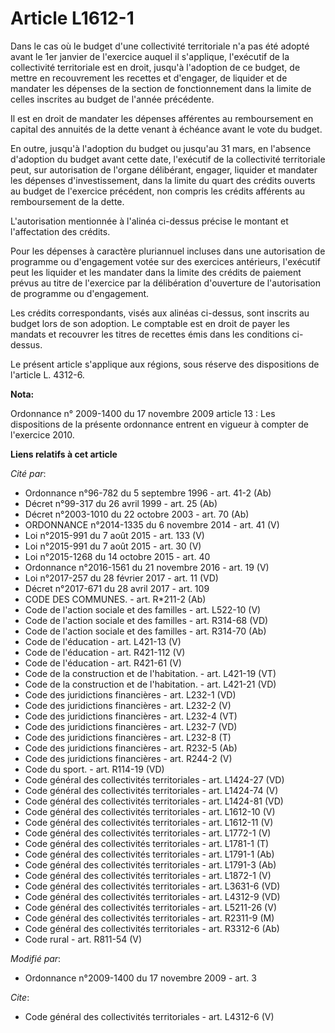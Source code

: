 # Article L1612-1

Dans le cas où le budget d'une collectivité territoriale n'a pas été adopté avant le 1er janvier de l'exercice auquel il
s'applique, l'exécutif de la collectivité territoriale est en droit, jusqu'à l'adoption de ce budget, de mettre en
recouvrement les recettes et d'engager, de liquider et de mandater les dépenses de la section de fonctionnement dans la
limite de celles inscrites au budget de l'année précédente. 

Il est en droit de mandater les dépenses afférentes au remboursement en capital des annuités de la dette venant à échéance
avant le vote du budget. 

En outre, jusqu'à l'adoption du budget ou jusqu'au 31 mars, en l'absence d'adoption du budget avant cette date, l'exécutif de
la collectivité territoriale peut, sur autorisation de l'organe délibérant, engager, liquider et mandater les dépenses
d'investissement, dans la limite du quart des crédits ouverts au budget de l'exercice précédent, non compris les crédits
afférents au remboursement de la dette.

L'autorisation mentionnée à l'alinéa ci-dessus précise le montant et l'affectation des crédits. 

Pour les dépenses à caractère pluriannuel incluses dans une autorisation de programme ou d'engagement votée sur des exercices
antérieurs, l'exécutif peut les liquider et les mandater dans la limite des crédits de paiement prévus au titre de l'exercice
par la délibération d'ouverture de l'autorisation de programme ou d'engagement. 

Les crédits correspondants, visés aux alinéas ci-dessus, sont inscrits au budget lors de son adoption. Le comptable est en
droit de payer les mandats et recouvrer les titres de recettes émis dans les conditions ci-dessus. 

Le présent article s'applique aux régions, sous réserve des dispositions de l'article L. 4312-6.

**Nota:**

Ordonnance n° 2009-1400 du 17 novembre 2009 article 13 : Les dispositions de la présente ordonnance entrent en vigueur à
compter de l'exercice 2010.

**Liens relatifs à cet article**

_Cité par_:

  - Ordonnance n°96-782 du 5 septembre 1996 - art. 41-2 (Ab)
  - Décret n°99-317 du 26 avril 1999 - art. 25 (Ab)
  - Décret n°2003-1010 du 22 octobre 2003 - art. 70 (Ab)
  - ORDONNANCE n°2014-1335 du 6 novembre 2014 - art. 41 (V)
  - Loi n°2015-991 du 7 août 2015 - art. 133 (V)
  - Loi n°2015-991 du 7 août 2015 - art. 30 (V)
  - Loi n°2015-1268 du 14 octobre 2015 - art. 40
  - Ordonnance n°2016-1561 du 21 novembre 2016 - art. 19 (V)
  - Loi n°2017-257 du 28 février 2017 - art. 11 (VD)
  - Décret n°2017-671 du 28 avril 2017 - art. 109
  - CODE DES COMMUNES. - art. R*211-2 (Ab)
  - Code de l'action sociale et des familles - art. L522-10 (V)
  - Code de l'action sociale et des familles - art. R314-68 (VD)
  - Code de l'action sociale et des familles - art. R314-70 (Ab)
  - Code de l'éducation - art. L421-13 (V)
  - Code de l'éducation - art. R421-112 (V)
  - Code de l'éducation - art. R421-61 (V)
  - Code de la construction et de l'habitation. - art. L421-19 (VT)
  - Code de la construction et de l'habitation. - art. L421-21 (VD)
  - Code des juridictions financières - art. L232-1 (VD)
  - Code des juridictions financières - art. L232-2 (V)
  - Code des juridictions financières - art. L232-4 (VT)
  - Code des juridictions financières - art. L232-7 (VD)
  - Code des juridictions financières - art. L232-8 (T)
  - Code des juridictions financières - art. R232-5 (Ab)
  - Code des juridictions financières - art. R244-2 (V)
  - Code du sport. - art. R114-19 (VD)
  - Code général des collectivités territoriales - art. L1424-27 (VD)
  - Code général des collectivités territoriales - art. L1424-74 (V)
  - Code général des collectivités territoriales - art. L1424-81 (VD)
  - Code général des collectivités territoriales - art. L1612-10 (V)
  - Code général des collectivités territoriales - art. L1612-11 (V)
  - Code général des collectivités territoriales - art. L1772-1 (V)
  - Code général des collectivités territoriales - art. L1781-1 (T)
  - Code général des collectivités territoriales - art. L1791-1 (Ab)
  - Code général des collectivités territoriales - art. L1791-3 (Ab)
  - Code général des collectivités territoriales - art. L1872-1 (V)
  - Code général des collectivités territoriales - art. L3631-6 (VD)
  - Code général des collectivités territoriales - art. L4312-9 (VD)
  - Code général des collectivités territoriales - art. L5211-26 (V)
  - Code général des collectivités territoriales - art. R2311-9 (M)
  - Code général des collectivités territoriales - art. R3312-6 (Ab)
  - Code rural - art. R811-54 (V)

_Modifié par_:

  - Ordonnance n°2009-1400 du 17 novembre 2009 - art. 3

_Cite_:

  - Code général des collectivités territoriales - art. L4312-6 (V)

